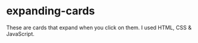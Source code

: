 # expanding-cards
These are cards that expand when you click on them. I used HTML, CSS &amp; JavaScript. 
